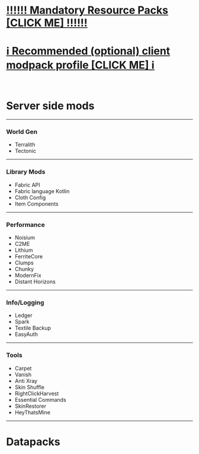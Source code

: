 # [‼️‼️‼️ Mandatory Resource Packs [CLICK ME] ‼️‼️‼️](https://drive.proton.me/urls/WC7FGTEBXR#HFq21ElbsgxE)
# [ℹ️ Recommended (optional) client modpack profile [CLICK ME] ℹ️]()
​
​
​
​
# Server side mods
---
### World Gen
- Terralith
- Tectonic
---
### Library Mods 
- Fabric API
- Fabric language Kotlin
- Cloth Config
- Item Components
---
### Performance
- Noisium
- C2ME
- Lithium
- FerriteCore
- Clumps
- Chunky 
- ModernFix
- Distant Horizons
---
### Info/Logging
- Ledger
- Spark
- Textile Backup
- EasyAuth
---
### Tools
- Carpet 
- Vanish
- Anti Xray
- Skin Shuffle
- RightClickHarvest
- Essential Commands
- SkinRestorer
- HeyThatsMine
---
# Datapacks
